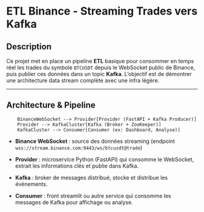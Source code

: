# ETL Binance - Streaming Trades vers Kafka

## Description

Ce projet met en place un pipeline **ETL** basique pour consommer en temps réel les trades du symbole `BTCUSDT` depuis le WebSocket public de Binance, puis publier ces données dans un topic **Kafka**.
L’objectif est de démontrer une architecture data stream complète avec une infra légère.

---

## Architecture & Pipeline

```
    BinanceWebSocket --> Provider[Provider (FastAPI + Kafka Producer)]
    Provider --> KafkaCluster[Kafka (Broker + ZooKeeper)]
    KafkaCluster --> Consumer[Consumer (ex: Dashboard, Analyse)]
```

- **Binance WebSocket** : source des données streaming (endpoint `wss://stream.binance.com:9443/ws/btcusdt@trade`)

- **Provider** : microservice Python (FastAPI) qui consomme le WebSocket, extrait les informations clés et publie dans Kafka.

- **Kafka** : broker de messages distribué, stocke et distribue les événements.

- **Consumer** : front streamlit ou autre service qui consomme les messages de Kafka pour affichage ou analyse.

